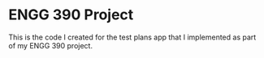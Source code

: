 # ENGG 390 Project
This is the code I created for the test plans app that I implemented as part of my ENGG 390 project.
